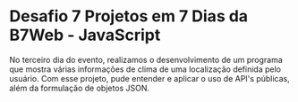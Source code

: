 # Desafio 7 Projetos em 7 Dias da B7Web - JavaScript

No terceiro dia do evento, realizamos o desenvolvimento de um programa que mostra várias informações de clima de uma localização definida pelo usuário. Com esse projeto, pude entender e aplicar o uso de API's públicas, além da formulação de objetos JSON.